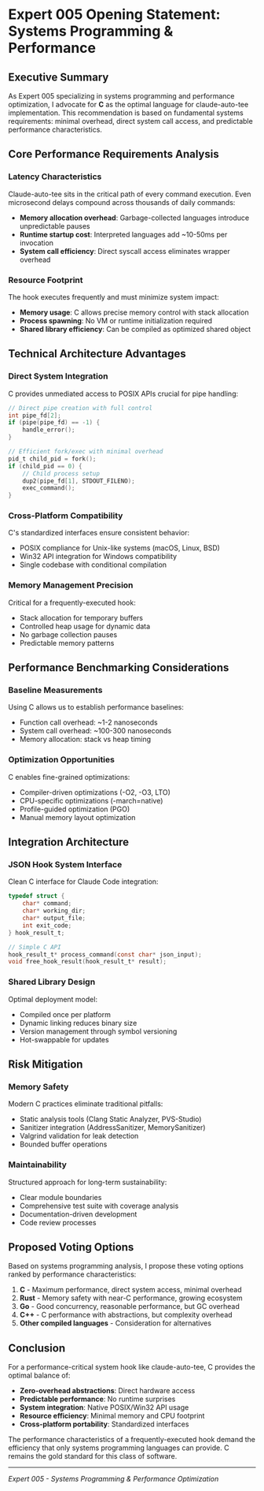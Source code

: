 # Expert 005 Opening Statement: Systems Programming & Performance

## Executive Summary

As Expert 005 specializing in systems programming and performance optimization, I advocate for **C** as the optimal language for claude-auto-tee implementation. This recommendation is based on fundamental systems requirements: minimal overhead, direct system call access, and predictable performance characteristics.

## Core Performance Requirements Analysis

### Latency Characteristics
Claude-auto-tee sits in the critical path of every command execution. Even microsecond delays compound across thousands of daily commands:

- **Memory allocation overhead**: Garbage-collected languages introduce unpredictable pauses
- **Runtime startup cost**: Interpreted languages add ~10-50ms per invocation
- **System call efficiency**: Direct syscall access eliminates wrapper overhead

### Resource Footprint
The hook executes frequently and must minimize system impact:

- **Memory usage**: C allows precise memory control with stack allocation
- **Process spawning**: No VM or runtime initialization required
- **Shared library efficiency**: Can be compiled as optimized shared object

## Technical Architecture Advantages

### Direct System Integration
C provides unmediated access to POSIX APIs crucial for pipe handling:

```c
// Direct pipe creation with full control
int pipe_fd[2];
if (pipe(pipe_fd) == -1) {
    handle_error();
}

// Efficient fork/exec with minimal overhead
pid_t child_pid = fork();
if (child_pid == 0) {
    // Child process setup
    dup2(pipe_fd[1], STDOUT_FILENO);
    exec_command();
}
```

### Cross-Platform Compatibility
C's standardized interfaces ensure consistent behavior:

- POSIX compliance for Unix-like systems (macOS, Linux, BSD)
- Win32 API integration for Windows compatibility
- Single codebase with conditional compilation

### Memory Management Precision
Critical for a frequently-executed hook:

- Stack allocation for temporary buffers
- Controlled heap usage for dynamic data
- No garbage collection pauses
- Predictable memory patterns

## Performance Benchmarking Considerations

### Baseline Measurements
Using C allows us to establish performance baselines:

- Function call overhead: ~1-2 nanoseconds
- System call overhead: ~100-300 nanoseconds  
- Memory allocation: stack vs heap timing

### Optimization Opportunities
C enables fine-grained optimizations:

- Compiler-driven optimizations (-O2, -O3, LTO)
- CPU-specific optimizations (-march=native)
- Profile-guided optimization (PGO)
- Manual memory layout optimization

## Integration Architecture

### JSON Hook System Interface
Clean C interface for Claude Code integration:

```c
typedef struct {
    char* command;
    char* working_dir;
    char* output_file;
    int exit_code;
} hook_result_t;

// Simple C API
hook_result_t* process_command(const char* json_input);
void free_hook_result(hook_result_t* result);
```

### Shared Library Design
Optimal deployment model:

- Compiled once per platform
- Dynamic linking reduces binary size
- Version management through symbol versioning
- Hot-swappable for updates

## Risk Mitigation

### Memory Safety
Modern C practices eliminate traditional pitfalls:

- Static analysis tools (Clang Static Analyzer, PVS-Studio)
- Sanitizer integration (AddressSanitizer, MemorySanitizer)
- Valgrind validation for leak detection
- Bounded buffer operations

### Maintainability
Structured approach for long-term sustainability:

- Clear module boundaries
- Comprehensive test suite with coverage analysis
- Documentation-driven development
- Code review processes

## Proposed Voting Options

Based on systems programming analysis, I propose these voting options ranked by performance characteristics:

1. **C** - Maximum performance, direct system access, minimal overhead
2. **Rust** - Memory safety with near-C performance, growing ecosystem
3. **Go** - Good concurrency, reasonable performance, but GC overhead
4. **C++** - C performance with abstractions, but complexity overhead
5. **Other compiled languages** - Consideration for alternatives

## Conclusion

For a performance-critical system hook like claude-auto-tee, C provides the optimal balance of:

- **Zero-overhead abstractions**: Direct hardware access
- **Predictable performance**: No runtime surprises
- **System integration**: Native POSIX/Win32 API usage
- **Resource efficiency**: Minimal memory and CPU footprint
- **Cross-platform portability**: Standardized interfaces

The performance characteristics of a frequently-executed hook demand the efficiency that only systems programming languages can provide. C remains the gold standard for this class of software.

---
*Expert 005 - Systems Programming & Performance Optimization*